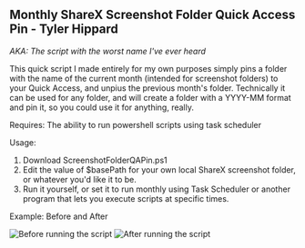 ## Monthly ShareX Screenshot Folder Quick Access Pin - Tyler Hippard
*AKA: The script with the worst name I've ever heard*

This quick script I made entirely for my own purposes simply pins a folder with the name of the current month (intended for screenshot folders) to your Quick Access, and unpius the previous month's folder. Technically it can be used for any folder, and will create a folder with a YYYY-MM format and pin it, so you could use it for anything, really.

Requires: The ability to run powershell scripts using task scheduler

Usage:
  1. Download ScreenshotFolderQAPin.ps1
  2. Edit the value of $basePath for your own local ShareX screenshot folder, or whatever you'd like it to be.
  3. Run it yourself, or set it to run monthly using Task Scheduler or another program that lets you execute scripts at specific times.

Example:
Before and After

![Before running the script](https://cdn.discordapp.com/attachments/671098387768016912/791164487519830016/explorer_2020-12-22_21-44-13.png)
![After running the script](https://cdn.discordapp.com/attachments/671098387768016912/791164527898001409/unknown.png)
